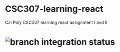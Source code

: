 # CSC307-learning-react
Cal Poly CSC307 learning react assignment I and II

# ![branch integration status](https://github.com/bklingen-calpoly/CSC307-learning-react/actions/workflows/node.js.yml/badge.svg?branch=main)
